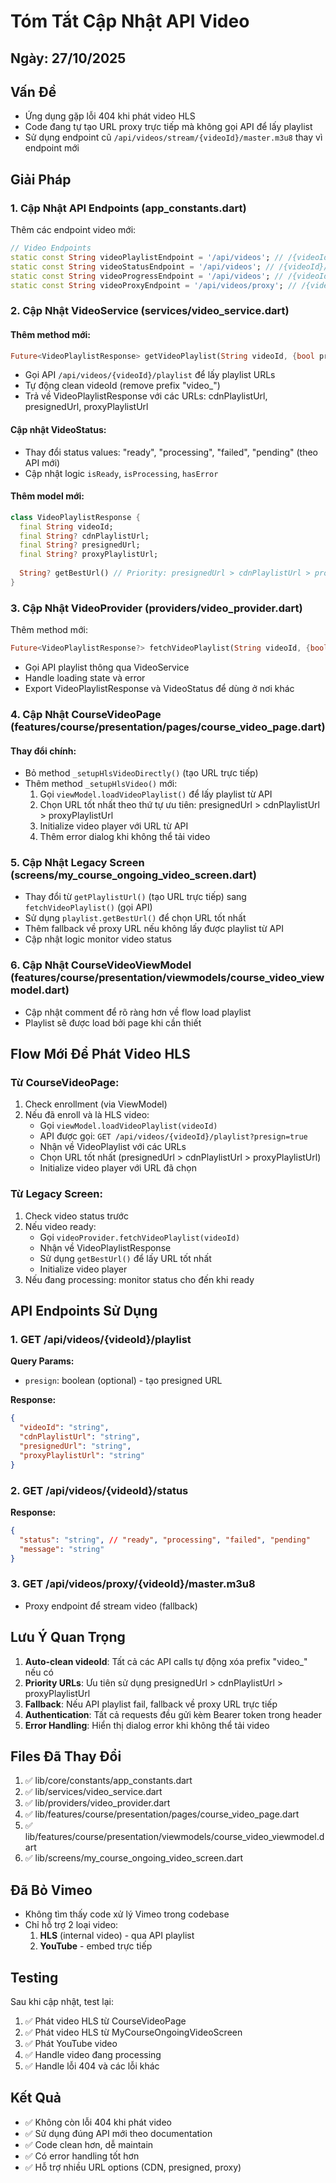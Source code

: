 # Tóm Tắt Cập Nhật API Video

## Ngày: 27/10/2025

## Vấn Đề
- Ứng dụng gặp lỗi 404 khi phát video HLS
- Code đang tự tạo URL proxy trực tiếp mà không gọi API để lấy playlist
- Sử dụng endpoint cũ `/api/videos/stream/{videoId}/master.m3u8` thay vì endpoint mới

## Giải Pháp

### 1. Cập Nhật API Endpoints (app_constants.dart)
Thêm các endpoint video mới:
```dart
// Video Endpoints
static const String videoPlaylistEndpoint = '/api/videos'; // /{videoId}/playlist
static const String videoStatusEndpoint = '/api/videos'; // /{videoId}/status
static const String videoProgressEndpoint = '/api/videos'; // /{videoId}/progress
static const String videoProxyEndpoint = '/api/videos/proxy'; // /{videoId}/master.m3u8
```

### 2. Cập Nhật VideoService (services/video_service.dart)

#### Thêm method mới:
```dart
Future<VideoPlaylistResponse> getVideoPlaylist(String videoId, {bool presign = false})
```
- Gọi API `/api/videos/{videoId}/playlist` để lấy playlist URLs
- Tự động clean videoId (remove prefix "video_")
- Trả về VideoPlaylistResponse với các URLs: cdnPlaylistUrl, presignedUrl, proxyPlaylistUrl

#### Cập nhật VideoStatus:
- Thay đổi status values: "ready", "processing", "failed", "pending" (theo API mới)
- Cập nhật logic `isReady`, `isProcessing`, `hasError`

#### Thêm model mới:
```dart
class VideoPlaylistResponse {
  final String videoId;
  final String? cdnPlaylistUrl;
  final String? presignedUrl;
  final String? proxyPlaylistUrl;
  
  String? getBestUrl() // Priority: presignedUrl > cdnPlaylistUrl > proxyPlaylistUrl
}
```

### 3. Cập Nhật VideoProvider (providers/video_provider.dart)

Thêm method mới:
```dart
Future<VideoPlaylistResponse?> fetchVideoPlaylist(String videoId, {bool presign = true})
```
- Gọi API playlist thông qua VideoService
- Handle loading state và error
- Export VideoPlaylistResponse và VideoStatus để dùng ở nơi khác

### 4. Cập Nhật CourseVideoPage (features/course/presentation/pages/course_video_page.dart)

#### Thay đổi chính:
- Bỏ method `_setupHlsVideoDirectly()` (tạo URL trực tiếp)
- Thêm method `_setupHlsVideo()` mới:
  1. Gọi `viewModel.loadVideoPlaylist()` để lấy playlist từ API
  2. Chọn URL tốt nhất theo thứ tự ưu tiên: presignedUrl > cdnPlaylistUrl > proxyPlaylistUrl
  3. Initialize video player với URL từ API
  4. Thêm error dialog khi không thể tải video

### 5. Cập Nhật Legacy Screen (screens/my_course_ongoing_video_screen.dart)

- Thay đổi từ `getPlaylistUrl()` (tạo URL trực tiếp) sang `fetchVideoPlaylist()` (gọi API)
- Sử dụng `playlist.getBestUrl()` để chọn URL tốt nhất
- Thêm fallback về proxy URL nếu không lấy được playlist từ API
- Cập nhật logic monitor video status

### 6. Cập Nhật CourseVideoViewModel (features/course/presentation/viewmodels/course_video_viewmodel.dart)

- Cập nhật comment để rõ ràng hơn về flow load playlist
- Playlist sẽ được load bởi page khi cần thiết

## Flow Mới Để Phát Video HLS

### Từ CourseVideoPage:
1. Check enrollment (via ViewModel)
2. Nếu đã enroll và là HLS video:
   - Gọi `viewModel.loadVideoPlaylist(videoId)`
   - API được gọi: `GET /api/videos/{videoId}/playlist?presign=true`
   - Nhận về VideoPlaylist với các URLs
   - Chọn URL tốt nhất (presignedUrl > cdnPlaylistUrl > proxyPlaylistUrl)
   - Initialize video player với URL đã chọn

### Từ Legacy Screen:
1. Check video status trước
2. Nếu video ready:
   - Gọi `videoProvider.fetchVideoPlaylist(videoId)`
   - Nhận về VideoPlaylistResponse
   - Sử dụng `getBestUrl()` để lấy URL tốt nhất
   - Initialize video player
3. Nếu đang processing: monitor status cho đến khi ready

## API Endpoints Sử Dụng

### 1. GET /api/videos/{videoId}/playlist
**Query Params:**
- `presign`: boolean (optional) - tạo presigned URL

**Response:**
```json
{
  "videoId": "string",
  "cdnPlaylistUrl": "string",
  "presignedUrl": "string",
  "proxyPlaylistUrl": "string"
}
```

### 2. GET /api/videos/{videoId}/status
**Response:**
```json
{
  "status": "string", // "ready", "processing", "failed", "pending"
  "message": "string"
}
```

### 3. GET /api/videos/proxy/{videoId}/master.m3u8
- Proxy endpoint để stream video (fallback)

## Lưu Ý Quan Trọng

1. **Auto-clean videoId**: Tất cả các API calls tự động xóa prefix "video_" nếu có
2. **Priority URLs**: Ưu tiên sử dụng presignedUrl > cdnPlaylistUrl > proxyPlaylistUrl
3. **Fallback**: Nếu API playlist fail, fallback về proxy URL trực tiếp
4. **Authentication**: Tất cả requests đều gửi kèm Bearer token trong header
5. **Error Handling**: Hiển thị dialog error khi không thể tải video

## Files Đã Thay Đổi

1. ✅ lib/core/constants/app_constants.dart
2. ✅ lib/services/video_service.dart
3. ✅ lib/providers/video_provider.dart
4. ✅ lib/features/course/presentation/pages/course_video_page.dart
5. ✅ lib/features/course/presentation/viewmodels/course_video_viewmodel.dart
6. ✅ lib/screens/my_course_ongoing_video_screen.dart

## Đã Bỏ Vimeo

- Không tìm thấy code xử lý Vimeo trong codebase
- Chỉ hỗ trợ 2 loại video:
  1. **HLS** (internal video) - qua API playlist
  2. **YouTube** - embed trực tiếp

## Testing

Sau khi cập nhật, test lại:
1. ✅ Phát video HLS từ CourseVideoPage
2. ✅ Phát video HLS từ MyCourseOngoingVideoScreen
3. ✅ Phát YouTube video
4. ✅ Handle video đang processing
5. ✅ Handle lỗi 404 và các lỗi khác

## Kết Quả

- ✅ Không còn lỗi 404 khi phát video
- ✅ Sử dụng đúng API mới theo documentation
- ✅ Code clean hơn, dễ maintain
- ✅ Có error handling tốt hơn
- ✅ Hỗ trợ nhiều URL options (CDN, presigned, proxy)

